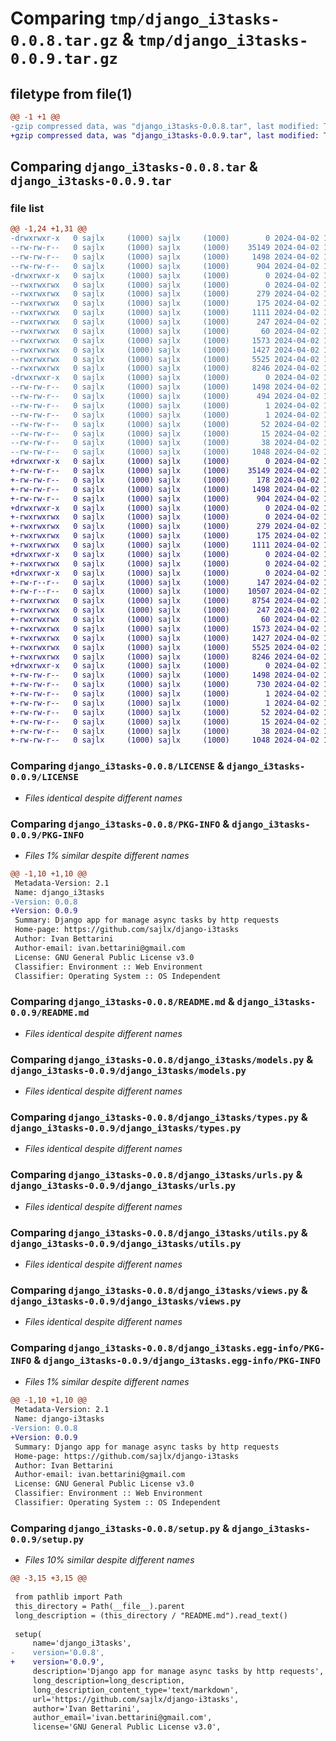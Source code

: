 # Comparing `tmp/django_i3tasks-0.0.8.tar.gz` & `tmp/django_i3tasks-0.0.9.tar.gz`

## filetype from file(1)

```diff
@@ -1 +1 @@
-gzip compressed data, was "django_i3tasks-0.0.8.tar", last modified: Tue Apr  2 18:15:27 2024, max compression
+gzip compressed data, was "django_i3tasks-0.0.9.tar", last modified: Tue Apr  2 18:24:46 2024, max compression
```

## Comparing `django_i3tasks-0.0.8.tar` & `django_i3tasks-0.0.9.tar`

### file list

```diff
@@ -1,24 +1,31 @@
-drwxrwxr-x   0 sajlx     (1000) sajlx     (1000)        0 2024-04-02 18:15:27.656637 django_i3tasks-0.0.8/
--rw-rw-r--   0 sajlx     (1000) sajlx     (1000)    35149 2024-04-02 16:20:15.000000 django_i3tasks-0.0.8/LICENSE
--rw-rw-r--   0 sajlx     (1000) sajlx     (1000)     1498 2024-04-02 18:15:27.656637 django_i3tasks-0.0.8/PKG-INFO
--rw-rw-r--   0 sajlx     (1000) sajlx     (1000)      904 2024-04-02 18:08:05.000000 django_i3tasks-0.0.8/README.md
-drwxrwxr-x   0 sajlx     (1000) sajlx     (1000)        0 2024-04-02 18:15:27.656637 django_i3tasks-0.0.8/django_i3tasks/
--rwxrwxrwx   0 sajlx     (1000) sajlx     (1000)        0 2024-04-02 17:03:45.000000 django_i3tasks-0.0.8/django_i3tasks/__init__.py
--rwxrwxrwx   0 sajlx     (1000) sajlx     (1000)      279 2024-04-02 17:03:45.000000 django_i3tasks-0.0.8/django_i3tasks/admin.py
--rwxrwxrwx   0 sajlx     (1000) sajlx     (1000)      175 2024-04-02 18:03:36.000000 django_i3tasks-0.0.8/django_i3tasks/apps.py
--rwxrwxrwx   0 sajlx     (1000) sajlx     (1000)     1111 2024-04-02 17:03:45.000000 django_i3tasks-0.0.8/django_i3tasks/models.py
--rwxrwxrwx   0 sajlx     (1000) sajlx     (1000)      247 2024-04-02 17:03:45.000000 django_i3tasks-0.0.8/django_i3tasks/tasks.py
--rwxrwxrwx   0 sajlx     (1000) sajlx     (1000)       60 2024-04-02 17:03:45.000000 django_i3tasks-0.0.8/django_i3tasks/tests.py
--rwxrwxrwx   0 sajlx     (1000) sajlx     (1000)     1573 2024-04-02 17:03:45.000000 django_i3tasks-0.0.8/django_i3tasks/types.py
--rwxrwxrwx   0 sajlx     (1000) sajlx     (1000)     1427 2024-04-02 17:03:45.000000 django_i3tasks-0.0.8/django_i3tasks/urls.py
--rwxrwxrwx   0 sajlx     (1000) sajlx     (1000)     5525 2024-04-02 18:08:47.000000 django_i3tasks-0.0.8/django_i3tasks/utils.py
--rwxrwxrwx   0 sajlx     (1000) sajlx     (1000)     8246 2024-04-02 18:10:07.000000 django_i3tasks-0.0.8/django_i3tasks/views.py
-drwxrwxr-x   0 sajlx     (1000) sajlx     (1000)        0 2024-04-02 18:15:27.656637 django_i3tasks-0.0.8/django_i3tasks.egg-info/
--rw-rw-r--   0 sajlx     (1000) sajlx     (1000)     1498 2024-04-02 18:15:27.000000 django_i3tasks-0.0.8/django_i3tasks.egg-info/PKG-INFO
--rw-rw-r--   0 sajlx     (1000) sajlx     (1000)      494 2024-04-02 18:15:27.000000 django_i3tasks-0.0.8/django_i3tasks.egg-info/SOURCES.txt
--rw-rw-r--   0 sajlx     (1000) sajlx     (1000)        1 2024-04-02 18:15:27.000000 django_i3tasks-0.0.8/django_i3tasks.egg-info/dependency_links.txt
--rw-rw-r--   0 sajlx     (1000) sajlx     (1000)        1 2024-04-02 18:15:27.000000 django_i3tasks-0.0.8/django_i3tasks.egg-info/not-zip-safe
--rw-rw-r--   0 sajlx     (1000) sajlx     (1000)       52 2024-04-02 18:15:27.000000 django_i3tasks-0.0.8/django_i3tasks.egg-info/requires.txt
--rw-rw-r--   0 sajlx     (1000) sajlx     (1000)       15 2024-04-02 18:15:27.000000 django_i3tasks-0.0.8/django_i3tasks.egg-info/top_level.txt
--rw-rw-r--   0 sajlx     (1000) sajlx     (1000)       38 2024-04-02 18:15:27.656637 django_i3tasks-0.0.8/setup.cfg
--rw-rw-r--   0 sajlx     (1000) sajlx     (1000)     1048 2024-04-02 18:14:59.000000 django_i3tasks-0.0.8/setup.py
+drwxrwxr-x   0 sajlx     (1000) sajlx     (1000)        0 2024-04-02 18:24:46.137918 django_i3tasks-0.0.9/
+-rw-rw-r--   0 sajlx     (1000) sajlx     (1000)    35149 2024-04-02 16:20:15.000000 django_i3tasks-0.0.9/LICENSE
+-rw-rw-r--   0 sajlx     (1000) sajlx     (1000)      178 2024-04-02 18:24:37.000000 django_i3tasks-0.0.9/MANIFEST.in
+-rw-rw-r--   0 sajlx     (1000) sajlx     (1000)     1498 2024-04-02 18:24:46.137918 django_i3tasks-0.0.9/PKG-INFO
+-rw-rw-r--   0 sajlx     (1000) sajlx     (1000)      904 2024-04-02 18:08:05.000000 django_i3tasks-0.0.9/README.md
+drwxrwxr-x   0 sajlx     (1000) sajlx     (1000)        0 2024-04-02 18:24:46.137918 django_i3tasks-0.0.9/django_i3tasks/
+-rwxrwxrwx   0 sajlx     (1000) sajlx     (1000)        0 2024-04-02 17:03:45.000000 django_i3tasks-0.0.9/django_i3tasks/__init__.py
+-rwxrwxrwx   0 sajlx     (1000) sajlx     (1000)      279 2024-04-02 17:03:45.000000 django_i3tasks-0.0.9/django_i3tasks/admin.py
+-rwxrwxrwx   0 sajlx     (1000) sajlx     (1000)      175 2024-04-02 18:03:36.000000 django_i3tasks-0.0.9/django_i3tasks/apps.py
+-rwxrwxrwx   0 sajlx     (1000) sajlx     (1000)     1111 2024-04-02 17:03:45.000000 django_i3tasks-0.0.9/django_i3tasks/models.py
+drwxrwxr-x   0 sajlx     (1000) sajlx     (1000)        0 2024-04-02 18:24:46.137918 django_i3tasks-0.0.9/django_i3tasks/queue_manager/
+-rwxrwxrwx   0 sajlx     (1000) sajlx     (1000)        0 2024-04-02 17:03:45.000000 django_i3tasks-0.0.9/django_i3tasks/queue_manager/__init__.py
+drwxrwxr-x   0 sajlx     (1000) sajlx     (1000)        0 2024-04-02 18:24:46.137918 django_i3tasks-0.0.9/django_i3tasks/queue_manager/__pycache__/
+-rw-r--r--   0 sajlx     (1000) sajlx     (1000)      147 2024-04-02 17:03:45.000000 django_i3tasks-0.0.9/django_i3tasks/queue_manager/__pycache__/__init__.cpython-311.pyc
+-rw-r--r--   0 sajlx     (1000) sajlx     (1000)    10507 2024-04-02 17:03:45.000000 django_i3tasks-0.0.9/django_i3tasks/queue_manager/__pycache__/google_pubsub.cpython-311.pyc
+-rwxrwxrwx   0 sajlx     (1000) sajlx     (1000)     8754 2024-04-02 17:55:38.000000 django_i3tasks-0.0.9/django_i3tasks/queue_manager/google_pubsub.py
+-rwxrwxrwx   0 sajlx     (1000) sajlx     (1000)      247 2024-04-02 17:03:45.000000 django_i3tasks-0.0.9/django_i3tasks/tasks.py
+-rwxrwxrwx   0 sajlx     (1000) sajlx     (1000)       60 2024-04-02 17:03:45.000000 django_i3tasks-0.0.9/django_i3tasks/tests.py
+-rwxrwxrwx   0 sajlx     (1000) sajlx     (1000)     1573 2024-04-02 17:03:45.000000 django_i3tasks-0.0.9/django_i3tasks/types.py
+-rwxrwxrwx   0 sajlx     (1000) sajlx     (1000)     1427 2024-04-02 17:03:45.000000 django_i3tasks-0.0.9/django_i3tasks/urls.py
+-rwxrwxrwx   0 sajlx     (1000) sajlx     (1000)     5525 2024-04-02 18:08:47.000000 django_i3tasks-0.0.9/django_i3tasks/utils.py
+-rwxrwxrwx   0 sajlx     (1000) sajlx     (1000)     8246 2024-04-02 18:10:07.000000 django_i3tasks-0.0.9/django_i3tasks/views.py
+drwxrwxr-x   0 sajlx     (1000) sajlx     (1000)        0 2024-04-02 18:24:46.137918 django_i3tasks-0.0.9/django_i3tasks.egg-info/
+-rw-rw-r--   0 sajlx     (1000) sajlx     (1000)     1498 2024-04-02 18:24:46.000000 django_i3tasks-0.0.9/django_i3tasks.egg-info/PKG-INFO
+-rw-rw-r--   0 sajlx     (1000) sajlx     (1000)      730 2024-04-02 18:24:46.000000 django_i3tasks-0.0.9/django_i3tasks.egg-info/SOURCES.txt
+-rw-rw-r--   0 sajlx     (1000) sajlx     (1000)        1 2024-04-02 18:24:46.000000 django_i3tasks-0.0.9/django_i3tasks.egg-info/dependency_links.txt
+-rw-rw-r--   0 sajlx     (1000) sajlx     (1000)        1 2024-04-02 18:24:46.000000 django_i3tasks-0.0.9/django_i3tasks.egg-info/not-zip-safe
+-rw-rw-r--   0 sajlx     (1000) sajlx     (1000)       52 2024-04-02 18:24:46.000000 django_i3tasks-0.0.9/django_i3tasks.egg-info/requires.txt
+-rw-rw-r--   0 sajlx     (1000) sajlx     (1000)       15 2024-04-02 18:24:46.000000 django_i3tasks-0.0.9/django_i3tasks.egg-info/top_level.txt
+-rw-rw-r--   0 sajlx     (1000) sajlx     (1000)       38 2024-04-02 18:24:46.137918 django_i3tasks-0.0.9/setup.cfg
+-rw-rw-r--   0 sajlx     (1000) sajlx     (1000)     1048 2024-04-02 18:24:41.000000 django_i3tasks-0.0.9/setup.py
```

### Comparing `django_i3tasks-0.0.8/LICENSE` & `django_i3tasks-0.0.9/LICENSE`

 * *Files identical despite different names*

### Comparing `django_i3tasks-0.0.8/PKG-INFO` & `django_i3tasks-0.0.9/PKG-INFO`

 * *Files 1% similar despite different names*

```diff
@@ -1,10 +1,10 @@
 Metadata-Version: 2.1
 Name: django_i3tasks
-Version: 0.0.8
+Version: 0.0.9
 Summary: Django app for manage async tasks by http requests
 Home-page: https://github.com/sajlx/django-i3tasks
 Author: Ivan Bettarini
 Author-email: ivan.bettarini@gmail.com
 License: GNU General Public License v3.0
 Classifier: Environment :: Web Environment
 Classifier: Operating System :: OS Independent
```

### Comparing `django_i3tasks-0.0.8/README.md` & `django_i3tasks-0.0.9/README.md`

 * *Files identical despite different names*

### Comparing `django_i3tasks-0.0.8/django_i3tasks/models.py` & `django_i3tasks-0.0.9/django_i3tasks/models.py`

 * *Files identical despite different names*

### Comparing `django_i3tasks-0.0.8/django_i3tasks/types.py` & `django_i3tasks-0.0.9/django_i3tasks/types.py`

 * *Files identical despite different names*

### Comparing `django_i3tasks-0.0.8/django_i3tasks/urls.py` & `django_i3tasks-0.0.9/django_i3tasks/urls.py`

 * *Files identical despite different names*

### Comparing `django_i3tasks-0.0.8/django_i3tasks/utils.py` & `django_i3tasks-0.0.9/django_i3tasks/utils.py`

 * *Files identical despite different names*

### Comparing `django_i3tasks-0.0.8/django_i3tasks/views.py` & `django_i3tasks-0.0.9/django_i3tasks/views.py`

 * *Files identical despite different names*

### Comparing `django_i3tasks-0.0.8/django_i3tasks.egg-info/PKG-INFO` & `django_i3tasks-0.0.9/django_i3tasks.egg-info/PKG-INFO`

 * *Files 1% similar despite different names*

```diff
@@ -1,10 +1,10 @@
 Metadata-Version: 2.1
 Name: django-i3tasks
-Version: 0.0.8
+Version: 0.0.9
 Summary: Django app for manage async tasks by http requests
 Home-page: https://github.com/sajlx/django-i3tasks
 Author: Ivan Bettarini
 Author-email: ivan.bettarini@gmail.com
 License: GNU General Public License v3.0
 Classifier: Environment :: Web Environment
 Classifier: Operating System :: OS Independent
```

### Comparing `django_i3tasks-0.0.8/setup.py` & `django_i3tasks-0.0.9/setup.py`

 * *Files 10% similar despite different names*

```diff
@@ -3,15 +3,15 @@
 
 from pathlib import Path
 this_directory = Path(__file__).parent
 long_description = (this_directory / "README.md").read_text()
 
 setup(
     name='django_i3tasks',
-    version='0.0.8',
+    version='0.0.9',
     description='Django app for manage async tasks by http requests',
     long_description=long_description,
     long_description_content_type='text/markdown',
     url='https://github.com/sajlx/django-i3tasks',
     author='Ivan Bettarini',
     author_email='ivan.bettarini@gmail.com',
     license='GNU General Public License v3.0',
```

